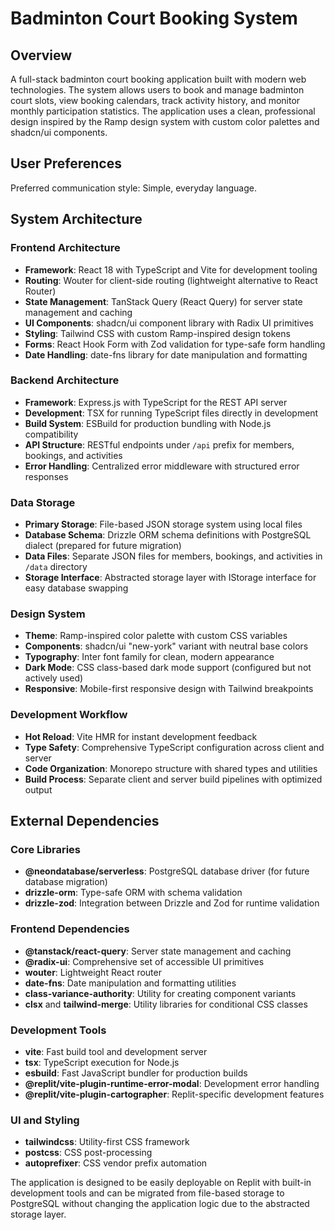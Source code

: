 # Badminton Court Booking System

## Overview

A full-stack badminton court booking application built with modern web technologies. The system allows users to book and manage badminton court slots, view booking calendars, track activity history, and monitor monthly participation statistics. The application uses a clean, professional design inspired by the Ramp design system with custom color palettes and shadcn/ui components.

## User Preferences

Preferred communication style: Simple, everyday language.

## System Architecture

### Frontend Architecture
- **Framework**: React 18 with TypeScript and Vite for development tooling
- **Routing**: Wouter for client-side routing (lightweight alternative to React Router)
- **State Management**: TanStack Query (React Query) for server state management and caching
- **UI Components**: shadcn/ui component library with Radix UI primitives
- **Styling**: Tailwind CSS with custom Ramp-inspired design tokens
- **Forms**: React Hook Form with Zod validation for type-safe form handling
- **Date Handling**: date-fns library for date manipulation and formatting

### Backend Architecture
- **Framework**: Express.js with TypeScript for the REST API server
- **Development**: TSX for running TypeScript files directly in development
- **Build System**: ESBuild for production bundling with Node.js compatibility
- **API Structure**: RESTful endpoints under `/api` prefix for members, bookings, and activities
- **Error Handling**: Centralized error middleware with structured error responses

### Data Storage
- **Primary Storage**: File-based JSON storage system using local files
- **Database Schema**: Drizzle ORM schema definitions with PostgreSQL dialect (prepared for future migration)
- **Data Files**: Separate JSON files for members, bookings, and activities in `/data` directory
- **Storage Interface**: Abstracted storage layer with IStorage interface for easy database swapping

### Design System
- **Theme**: Ramp-inspired color palette with custom CSS variables
- **Components**: shadcn/ui "new-york" variant with neutral base colors
- **Typography**: Inter font family for clean, modern appearance
- **Dark Mode**: CSS class-based dark mode support (configured but not actively used)
- **Responsive**: Mobile-first responsive design with Tailwind breakpoints

### Development Workflow
- **Hot Reload**: Vite HMR for instant development feedback
- **Type Safety**: Comprehensive TypeScript configuration across client and server
- **Code Organization**: Monorepo structure with shared types and utilities
- **Build Process**: Separate client and server build pipelines with optimized output

## External Dependencies

### Core Libraries
- **@neondatabase/serverless**: PostgreSQL database driver (for future database migration)
- **drizzle-orm**: Type-safe ORM with schema validation
- **drizzle-zod**: Integration between Drizzle and Zod for runtime validation

### Frontend Dependencies
- **@tanstack/react-query**: Server state management and caching
- **@radix-ui**: Comprehensive set of accessible UI primitives
- **wouter**: Lightweight React router
- **date-fns**: Date manipulation and formatting utilities
- **class-variance-authority**: Utility for creating component variants
- **clsx** and **tailwind-merge**: Utility libraries for conditional CSS classes

### Development Tools
- **vite**: Fast build tool and development server
- **tsx**: TypeScript execution for Node.js
- **esbuild**: Fast JavaScript bundler for production builds
- **@replit/vite-plugin-runtime-error-modal**: Development error handling
- **@replit/vite-plugin-cartographer**: Replit-specific development features

### UI and Styling
- **tailwindcss**: Utility-first CSS framework
- **postcss**: CSS post-processing
- **autoprefixer**: CSS vendor prefix automation

The application is designed to be easily deployable on Replit with built-in development tools and can be migrated from file-based storage to PostgreSQL without changing the application logic due to the abstracted storage layer.